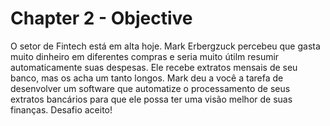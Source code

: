 # Chapter 2 - Objective

O setor de Fintech está em alta hoje. Mark Erbergzuck percebeu que gasta muito
dinheiro em diferentes compras e seria muito útilm resumir automaticamente suas
despesas. Ele recebe extratos mensais de seu banco, mas os acha um tanto longos.
Mark deu a você a tarefa de desenvolver um software que automatize o processamento
de seus extratos bancários para que ele possa ter uma visão melhor de suas finanças.
Desafio aceito!